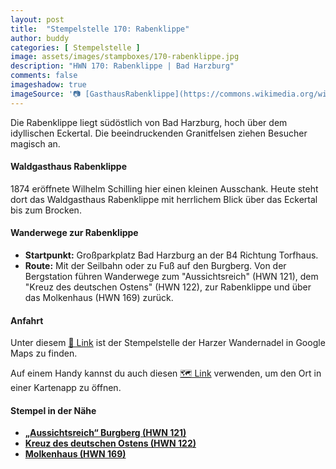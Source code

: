 ```yaml
---
layout: post
title:  "Stempelstelle 170: Rabenklippe"
author: buddy
categories: [ Stempelstelle ]
image: assets/images/stampboxes/170-rabenklippe.jpg
description: "HWN 170: Rabenklippe | Bad Harzburg"
comments: false
imageshadow: true
imageSource: '📷 [GasthausRabenklippe](https://commons.wikimedia.org/wiki/File:GasthausRabenklippe.jpg) von Der ursprünglich hochladende Benutzer war <a href="https://en.wikipedia.org/wiki/de:User:Hejkal" class="extiw" title="w:de:User:Hejkal">Hejkal</a> in der <a href="https://en.wikipedia.org/wiki/de:" class="extiw" title="w:de:">Wikipedia auf Deutsch</a> unter Lizenz [CC BY-SA 2.0 de](https://creativecommons.org/licenses/by-sa/2.0/de/deed.en)'
---
```


Die Rabenklippe liegt südöstlich von Bad Harzburg, hoch über dem idyllischen Eckertal. Die beeindruckenden Granitfelsen ziehen Besucher magisch an. 

#### Waldgasthaus Rabenklippe

1874 eröffnete Wilhelm Schilling hier einen kleinen Ausschank. Heute steht dort das Waldgasthaus Rabenklippe mit herrlichem Blick über das Eckertal bis zum Brocken. 

#### Wanderwege zur Rabenklippe

- **Startpunkt:** Großparkplatz Bad Harzburg an der B4 Richtung Torfhaus.
- **Route:** Mit der Seilbahn oder zu Fuß auf den Burgberg. Von der Bergstation führen Wanderwege zum "Aussichtsreich" (HWN 121), dem "Kreuz des deutschen Ostens" (HWN 122), zur Rabenklippe und über das Molkenhaus (HWN 169) zurück. 

#### Anfahrt

Unter diesem [📍 Link](https://www.google.com/maps/dir/?api=1&origin=&destination=51.86502%2C%2010.60532) ist der Stempelstelle der Harzer Wandernadel in Google Maps zu finden.

<div class="android-only">
  Auf einem Handy kannst du auch diesen 
  <a href="geo:51.86502,10.60532">🗺️ Link</a> 
  verwenden, um den Ort in einer Kartenapp zu öffnen.
  <p></p>
</div>

#### Stempel in der Nähe

- [**„Aussichtsreich“ Burgberg (HWN 121)**](/stempelstelle-121-aussichtsreich-burgberg)
- [**Kreuz des deutschen Ostens (HWN 122)**](/stempelstelle-122-kreuz-des-deutschen-ostens)
- [**Molkenhaus (HWN 169)**](/stempelstelle-169-molkenhaus)
